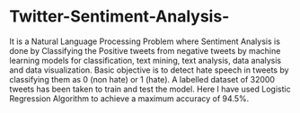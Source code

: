 # Twitter-Sentiment-Analysis-
It is a Natural Language Processing Problem where Sentiment Analysis is done by Classifying the Positive tweets from negative tweets by machine learning models for classification, text mining, text analysis, data analysis and data visualization.
Basic objective is to detect hate speech in tweets by classifying them as 0 (non hate) or 1 (hate).
A labelled dataset of 32000 tweets has been taken to train and test the model.
Here I have used Logistic Regression Algorithm to achieve a maximum accuracy of 94.5%.


